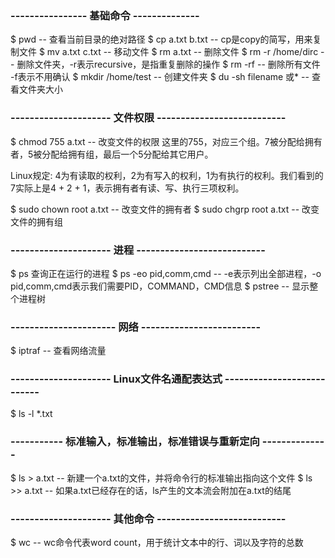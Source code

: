 ### ---------------- 基础命令 --------------
$ pwd -- 查看当前目录的绝对路径
$ cp a.txt b.txt -- cp是copy的简写，用来复制文件
$ mv a.txt c.txt -- 移动文件
$ rm a.txt -- 删除文件
$ rm -r /home/dirc -- 删除文件夹，-r表示recursive，是指重复删除的操作
$ rm -rf -- 删除所有文件 -f表示不用确认
$ mkdir /home/test -- 创建文件夹
$ du -sh filename 或*  -- 查看文件夹大小

### --------------------- 文件权限 ---------------------------
$ chmod 755 a.txt -- 改变文件的权限
	这里的755，对应三个组。7被分配给拥有者，5被分配给拥有组，最后一个5分配给其它用户。

Linux规定: 
	4为有读取的权利，2为有写入的权利，1为有执行的权利。我们看到的7实际上是4 + 2 + 1，表示拥有者有读、写、执行三项权利。

$ sudo chown root a.txt -- 改变文件的拥有者
$ sudo chgrp root a.txt -- 改变文件的拥有组

### --------------------- 进程 ---------------------------
$ ps 查询正在运行的进程
$ ps -eo pid,comm,cmd -- -e表示列出全部进程，-o pid,comm,cmd表示我们需要PID，COMMAND，CMD信息
$ pstree -- 显示整个进程树

### ---------------------- 网络 -------------------------
$ iptraf -- 查看网络流量

### --------------------- Linux文件名通配表达式 ---------------------------
$ ls -l *.txt

### ----------- 标准输入，标准输出，标准错误与重新定向 --------------
$ ls > a.txt -- 新建一个a.txt的文件，并将命令行的标准输出指向这个文件
$ ls >> a.txt -- 如果a.txt已经存在的话，ls产生的文本流会附加在a.txt的结尾

### --------------------- 其他命令 ---------------------------
$ wc -- wc命令代表word count，用于统计文本中的行、词以及字符的总数

